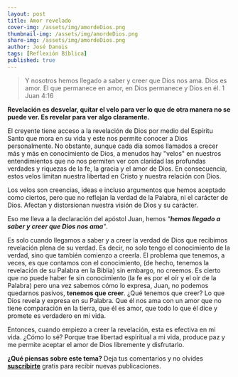 ```yaml
---
layout: post
title: Amor revelado
cover-img: /assets/img/amordeDios.png
thumbnail-img: /assets/img/amordeDios.png
share-img: /assets/img/amordeDios.png
author: José Danois
tags: [Reflexión Bíblica]
published: true
---
```

> Y nosotros hemos llegado a saber y creer que Dios nos ama. Dios es amor. El que permanece en amor, en Dios permanece y Dios en él. 1 Juan 4:16

**Revelación es desvelar, quitar el velo para ver lo que de otra manera no se puede ver. Es revelar para ver algo claramente.**

El creyente tiene acceso a la revelación de Dios por medio del Espíritu Santo que mora en su vida y este nos permite conocer a Dios personalmente. No obstante, aunque  cada día somos llamados a crecer más y más en conocimiento de Dios, a menudos hay "velos" en nuestros entendimientos que no nos permiten ver con claridad las profundas verdades y riquezas de la fe, la gracia y el amor de Dios. En consecuencia, estos velos limitan nuestra libertad en Cristo y nuestra relación con Dios.

Los velos son creencias, ideas e incluso argumentos que hemos aceptado como ciertos, pero que no reflejan la verdad de la Palabra, ni el carácter de Dios. Afectan y distorsionan nuestra visión de Dios y su carácter.
 
Eso me lleva a la declaración del apóstol Juan, hemos  _"**hemos llegado a saber y creer que Dios nos ama**"_.
 
Es solo cuando llegamos a saber y a creer la verdad de Dios que recibimos revelación plena de su verdad. Es decir, no solo tengo el conocimiento de la verdad, sino que también comienzo a creerla. El problema que tenemos, a veces, es que contamos con el conocimiento, (de hecho, tenemos la revelación de su Palabra en la Biblia) sin embargo, no creemos. Es cierto que no puede haber fe sin conocimiento (la fe es por el oír y el oír de la Palabra) pero una vez sabemos cómo lo expresa, Juan, no podemos quedarnos pasivos,  **tenemos que creer**. ¿Qué tenemos que creer? Lo que Dios revela y expresa en su Palabra. Que él nos ama con un amor que no tiene comparación en la tierra, que él es amor, que todo lo que él dice y promete es verdadero en mi vida.
  
Entonces, cuando empiezo a creer la revelación, esta es efectiva en mi vida. ¿Cómo lo sé? Porque trae libertad espiritual a mi vida, produce paz y me permite aceptar el amor de Dios libremente y disfrutarlo.

**¿Qué piensas sobre este tema?** Deja tus comentarios y no olvides **[suscribirte](https://www.feedio.co/@jdanois)** gratis para recibir nuevas publicaciones.
<!--stackedit_data:
eyJoaXN0b3J5IjpbNzc0NTM2ODRdfQ==
-->